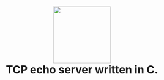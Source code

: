 <h1 align="center">
	<img src="https://static.thenounproject.com/png/2325457-200.png" width="150px"><br>
    TCP echo server written in C.
</h1>
